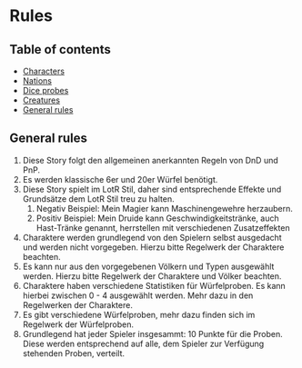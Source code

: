 # Rules

## Table of contents
- [Characters](./Characters.md)
- [Nations](./Nations.md)
- [Dice probes](./Diceprobes.md)
- [Creatures](./Creatures.md)
- [General rules](#general-rules)

## General rules
1. Diese Story folgt den allgemeinen anerkannten Regeln von DnD und PnP.
2. Es werden klassische 6er und 20er Würfel benötigt.
3. Diese Story spielt im LotR Stil, daher sind entsprechende Effekte und Grundsätze dem LotR Stil treu zu halten.
   1. Negativ Beispiel: Mein Magier kann Maschinengewehre herzaubern.
   2. Positiv Beispiel: Mein Druide kann Geschwindigkeitstränke, auch Hast-Tränke genannt, herrstellen mit verschiedenen Zusatzeffekten
4. Charaktere werden grundlegend von den Spielern selbst ausgedacht und werden nicht vorgegeben. Hierzu bitte Regelwerk der Charaktere beachten.
5. Es kann nur aus den vorgegebenen Völkern und Typen ausgewählt werden. Hierzu bitte Regelwerk der Charaktere und Völker beachten.
6. Charaktere haben verschiedene Statistiken für Würfelproben. Es kann hierbei zwischen 0 - 4 ausgewählt werden. Mehr dazu in den Regelwerken der Charaktere.
7. Es gibt verschiedene Würfelproben, mehr dazu finden sich im Regelwerk der Würfelproben.
8. Grundlegend hat jeder Spieler insgesammt: 10 Punkte für die Proben. Diese werden entsprechend auf alle, dem Spieler zur Verfügung stehenden Proben, verteilt.